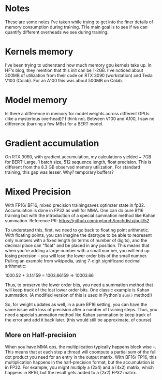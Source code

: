 # Notes
These are some notes I've taken while trying to get into the finer details of memory consumption during training. THe main goal is to see if we can quantify different overheads we see during training. 

# Kernels memory 
I've been trying to udnerstand how much memory gpu kernels take up. In  HF's blog, they mention that this init can be 1-2GB. I've noticed about 300MB of utilization from their code on RTX 3090 (workstation) and Tesla V100 (Colab). For an A100 this was about 500MB on Colab. 

# Model memory
Is there a difference in memory for model weights across different GPUs (like a mysterious overhead)? I think not. Between V100 and A100, I saw no difference (barring a few MBs) for a BERT model. 


# Gradient accumulation
On RTX 3090, with gradient accumulation, my calculations yielded ~ 7GB for BERT-Large, 1 batch size, 512 sequence length, float precision. This is different from the 8.3 GB observed memory utilization. For standard training, this gap was lesser. Why? temporary buffers?


# Mixed Precision
With FP16/ BF16, mixed precision trainingsaves optimzer state in fp32. Accumulation is done in FP32 as well for MMA. One can do pure Bf16 training but with the introduction of a special summation method like Kahan summation. Reference PR: https://github.com/pytorch/torchdistx/pull/52 

To understand this, first, we need to go back to floating point arithmetic. With floating points, you can imagine the datatype to be able to represent only numbers with a fixed length (in terms of number of digits), and the decimal place can "float" and be placed in any position. This means that when you're adding a large number with a small number, you will end up losing precision - you will lose the lower order bits of the small number. Pulling an example from wikipedia, using 7-digit significand decimal arithmetic:

1000.52 + 3.14159 = 1003.66159 => 10003.66 

Thus, to preserve the lower order bits, you need a summation method that will keep track of the lost lower order bits. One classic example is Kahan summation. (A modified version of this is used in Python's `sum()` method!)

So, for weight updates as well, in a pure BF16 setting, you can have the same issue with loss of precision after a number of training steps. Thus, you need a special summation method like Kahan summation to keep track of the error and add it back later. (this would still be approximate, of course) 

## More on Half-precision

When you have MMA ops, the multiplication typically happens block wise -. This means that at each step a thread will coompute a partial sum of the full dot product you need for an entry in the output matrix. WIth BF16/ FP16, this multiplication happens in the half-precision format, but the accumulation is in FP32. For example, you might multiply a (2x4) and a (4x2) matrix, which happens in BF16, but the result gets added to a (2x2) FP32 matrix.